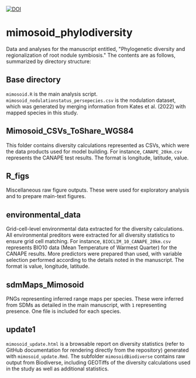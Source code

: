 [![DOI](https://sandbox.zenodo.org/badge/539571511.svg)](https://sandbox.zenodo.org/badge/latestdoi/539571511)
# mimosoid_phylodiversity
Data and analyses for the manuscript entitled, "Phylogenetic diversity and regionalization of root nodule symbiosis." The contents are as follows, summarized by directory structure: 

## Base directory
`mimosoid.R` is the main analysis script. `mimosoid_nodulationstatus_persepecies.csv` is the nodulation dataset, which was generated by merging information from Kates et al. (2022) with mapped species in this study.

## Mimosoid_CSVs_ToShare_WGS84
This folder contains diversity calculations represented as CSVs, which were the data products used for model building. For instance, `CANAPE_20km.csv` represents the CANAPE test results. The format is longitude, latitude, value.

## R_figs
Miscellaneous raw figure outputs. These were used for exploratory analysis and to prepare main-text figures.

## environmental_data
Grid-cell-level environmental data extracted for the diversity calculations. All environmental preditors were extracted for all diversity statistics to ensure grid cell matching. For instance, `BIOCLIM_10_CANAPE_20km.csv` represents BIO10 data (Mean Temperature of Warmest Quarter) for the CANAPE results. More predictors were prepared than used, with variable selection performed according to the details noted in the manuscript. The format is value, longitude, latitude.

## sdmMaps_Mimosoid
PNGs representing inferred range maps per species. These were inferred from SDMs as detailed in the main manuscript, with `1` representing presence. One file is included for each species.

## update1
`mimosoid_update.html` is a browsable report on diversity statistics (refer to GitHub documentation for rendering directly from the repository) generated with `mimosoid_update.Rmd`. The subfolder `mimosoidBiodiverse` contains raw output from Biodiverse, including GEOTiffs of the diversity calculations used in the study as well as additional statistics.
